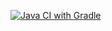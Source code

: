[![Java CI with Gradle](https://github.com/Xawking/SelectorsHomework/actions/workflows/gradle.yml/badge.svg?branch=main)](https://github.com/Xawking/SelectorsHomework/actions/workflows/gradle.yml)
